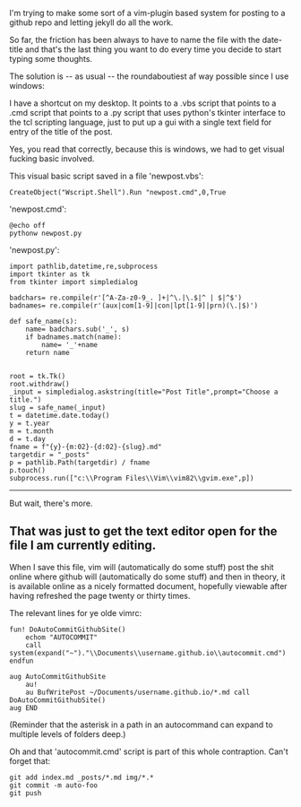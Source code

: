 I'm trying to make some sort of a vim-plugin based system for posting to a github repo and letting jekyll do all the work.

So far, the friction has been always to have to name the file with the date-title and that's the last thing you want to do every time you decide to start typing some thoughts.

The solution is -- as usual -- the roundaboutiest af way possible since I use windows:

I have a shortcut on my desktop.  It points to a .vbs script that points to a .cmd script that points to a .py script that uses python's tkinter interface to the tcl scripting language, just to put up a gui with a single text field for entry of the title of the post.

Yes, you read that correctly, because this is windows, we had to get visual fucking basic involved.

This visual basic script saved in a file 'newpost.vbs':

    CreateObject("Wscript.Shell").Run "newpost.cmd",0,True

'newpost.cmd':

    @echo off
    pythonw newpost.py

'newpost.py':


    import pathlib,datetime,re,subprocess
    import tkinter as tk
    from tkinter import simpledialog

    badchars= re.compile(r'[^A-Za-z0-9_. ]+|^\.|\.$|^ | $|^$')
    badnames= re.compile(r'(aux|com[1-9]|con|lpt[1-9]|prn)(\.|$)')

    def safe_name(s):
        name= badchars.sub('_', s)
        if badnames.match(name):
            name= '_'+name
        return name


    root = tk.Tk()
    root.withdraw()
    _input = simpledialog.askstring(title="Post Title",prompt="Choose a title.")
    slug = safe_name(_input)
    t = datetime.date.today()
    y = t.year
    m = t.month
    d = t.day
    fname = f"{y}-{m:02}-{d:02}-{slug}.md"
    targetdir = "_posts"
    p = pathlib.Path(targetdir) / fname
    p.touch()
    subprocess.run(["c:\\Program Files\\Vim\\vim82\\gvim.exe",p])

---

But wait, there's more.

## That was just to get the text editor open for the file I am currently editing.


When I save this file, vim will (automatically do some stuff) post the shit online where github will (automatically do some stuff) and then in theory, it is available online as a nicely formatted document, hopefully viewable after having refreshed the page twenty or thirty times.

The relevant lines for ye olde vimrc:

    fun! DoAutoCommitGithubSite()
        echom "AUTOCOMMIT"
        call system(expand("~")."\\Documents\\username.github.io\\autocommit.cmd")
    endfun

    aug AutoCommitGithubSite
        au!
        au BufWritePost ~/Documents/username.github.io/*.md call DoAutoCommitGithubSite()
    aug END

(Reminder that the asterisk in a path in an autocommand can expand to multiple levels of folders deep.)

Oh and that 'autocommit.cmd' script is part of this whole contraption. Can't forget that:

    git add index.md _posts/*.md img/*.*
    git commit -m auto-foo
    git push
    


